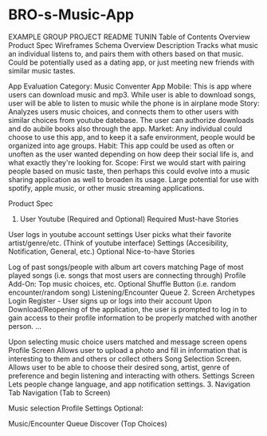 # BRO-s-Music-App
EXAMPLE GROUP PROJECT README
TUNIN
Table of Contents
Overview
Product Spec
Wireframes
Schema
Overview
Description
Tracks what music an individual listens to, and pairs them with others based on that music. Could be potentially used as a dating app, or just meeting new friends with similar music tastes.

App Evaluation
Category: Music Conventer App
Mobile: This is app where users can download music and mp3. While user is able to download songs, user will be able to listen to music while the phone is in airplane mode
Story: Analyzes users music choices, and connects them to other users with similar choices from youtube datebase. The user can authorize downloads and do aubile books also through the app.
Market: Any individual could choose to use this app, and to keep it a safe environment, people would be organized into age groups.
Habit: This app could be used as often or unoften as the user wanted depending on how deep their social life is, and what exactly they're looking for.
Scope: First we would start with pairing people based on music taste, then perhaps this could evolve into a music sharing application as well to broaden its usage. Large potential for use with spotify, apple music, or other music streaming applications.

Product Spec
1. User Youtube (Required and Optional)
Required Must-have Stories

User logs in youtube account settings
User picks what their favorite artist/genre/etc. (Think of youtube interface)
Settings (Accesibility, Notification, General, etc.)
Optional Nice-to-have Stories

Log of past songs/people with album art covers matching
Page of most played songs (i.e. songs that most users are connecting through)
Profile Add-On: Top music choices, etc.
Optional Shuffle Button (i.e. random encounter/random song)
Listening/Encounter Queue
2. Screen Archetypes
Login
Register - User signs up or logs into their account
Upon Download/Reopening of the application, the user is prompted to log in to gain access to their profile information to be properly matched with another person.
...

Upon selecting music choice users matched and message screen opens
Profile Screen
Allows user to upload a photo and fill in information that is interesting to them and others or collect others
Song Selection Screen.
Allows user to be able to choose their desired song, artist, genre of preference and begin listening and interacting with others.
Settings Screen
Lets people change language, and app notification settings.
3. Navigation
Tab Navigation (Tab to Screen)

Music selection
Profile
Settings
Optional:

Music/Encounter Queue
Discover (Top Choices)
